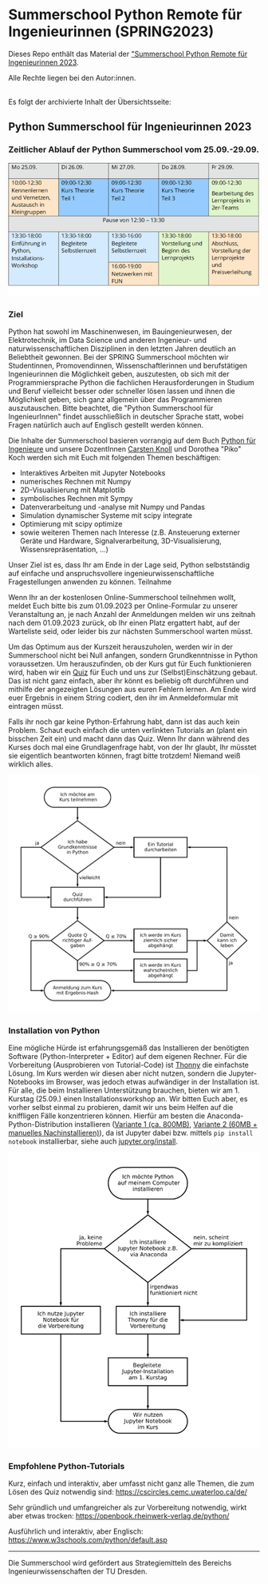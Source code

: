 # Summerschool Python Remote für Ingenieurinnen (SPRING2023)


Dieses Repo enthält das Material der ["Summerschool Python Remote für Ingenieurinnen 2023](https://tu-dresden.de/ing/maschinenwesen/ifww/biomaterialien/forschung/korrosion-und-oberflaechen/summerschool).

Alle Rechte liegen bei den Autor:innen.



<br>
Es folgt der archivierte Inhalt der Übersichtsseite:
<br>


## Python Summerschool für Ingenieurinnen 2023
### Zeitlicher Ablauf der Python Summerschool vom 25.09.-29.09.


 ![SPRING2023 Ablaufplan](img/ablaufplan.png "SPRING2023 Ablaufplan")


### Ziel

Python hat sowohl im Maschinenwesen, im Bauingenieurwesen, der Elektrotechnik, im Data Science und anderen Ingenieur- und naturwissenschaftlichen Disziplinen in den letzten Jahren deutlich an Beliebtheit gewonnen. Bei der SPRING Summerschool möchten wir Studentinnen, Promovendinnen, Wissenschaftlerinnen und berufstätigen Ingenieurinnen die Möglichkeit geben, auszutesten, ob sich mit der Programmiersprache Python die fachlichen Herausforderungen in Studium und Beruf vielleicht besser oder schneller lösen lassen und ihnen die Möglichkeit geben, sich ganz allgemein über das Programmieren auszutauschen. Bitte beachtet, die "Python Summerschool für IngenieurInnen" findet ausschließlich in deutscher Sprache statt, wobei Fragen natürlich auch auf Englisch gestellt werden können.

Die Inhalte der Summerschool basieren vorrangig auf dem Buch [Python für Ingenieure](https://python-fuer-ingenieure.de) und unsere DozentInnen [Carsten Knoll](https://wwwpub.zih.tu-dresden.de/~knoll/index.html) und Dorothea "Piko" Koch werden sich mit Euch mit folgenden Themen beschäftigen:

- Interaktives Arbeiten mit Jupyter Notebooks
- numerisches Rechnen mit Numpy
- 2D-Visualisierung mit Matplotlib
- symbolisches Rechnen mit Sympy
- Datenverarbeitung und -analyse mit Numpy und Pandas
- Simulation dynamischer Systeme mit scipy integrate
- Optimierung mit scipy optimize
- sowie weiteren Themen nach Interesse (z.B. Ansteuerung externer Geräte und Hardware, Signalverarbeitung, 3D-Visualisierung, Wissensrepräsentation, ...)

Unser Ziel ist es, dass Ihr am Ende in der Lage seid, Python selbstständig auf einfache und anspruchsvollere ingenieurwissenschaftliche Fragestellungen anwenden zu können.
Teilnahme

Wenn Ihr an der kostenlosen Online-Summerschool teilnehmen wollt, meldet Euch bitte bis zum 01.09.2023 per Online-Formular zu unserer Veranstaltung an, je nach Anzahl der Anmeldungen melden wir uns zeitnah nach dem 01.09.2023 zurück, ob Ihr einen Platz ergattert habt, auf der Warteliste seid, oder leider bis zur nächsten Summerschool warten müsst.

Um das Optimum aus der Kurszeit herauszuholen, werden wir in der Summerschool nicht bei Null anfangen, sondern Grundkenntnisse in Python voraussetzen. Um herauszufinden, ob der Kurs gut für Euch funktionieren wird, haben wir ein [Quiz](https://codequiz.org/quiz/test/46/) für Euch und uns zur (Selbst)Einschätzung gebaut. Das ist nicht ganz einfach, aber ihr könnt es beliebig oft durchführen und mithilfe der angezeigten Lösungen aus euren Fehlern lernen. Am Ende wird euer Ergebnis in einem String codiert, den ihr im Anmeldeformular mit eintragen müsst.

Falls ihr noch gar keine Python-Erfahrung habt, dann ist das auch kein Problem. Schaut euch einfach die unten verlinkten Tutorials an (plant ein bisschen Zeit ein) und macht dann das Quiz. Wenn Ihr dann während des Kurses doch mal eine Grundlagenfrage habt, von der Ihr glaubt, Ihr müsstet sie eigentlich beantworten können, fragt bitte trotzdem! Niemand weiß wirklich alles.


 ![Flussdiagramm um mithilfe des Quizergebnis zu entschieden ob das Durcharbeiten eines Python Tutorials vor der Kursteilnahme notwendig ist](img/teilnahmevoraussetzungen.svg "Flussdiagramm um mithilfe des Quizergebnis zu entschieden ob das Durcharbeiten eines Python Tutorials vor der Kursteilnahme notwendig ist")


### Installation von Python

Eine mögliche Hürde ist erfahrungsgemäß das Installieren der benötigten Software (Python-Interpreter + Editor) auf dem eigenen Rechner. Für die Vorbereitung (Ausprobieren von Tutorial-Code) ist [Thonny](https://thonny.org/) die einfachste Lösung. Im Kurs werden wir diesen aber nicht nutzen, sondern die Jupyter-Notebooks im Browser, was jedoch etwas aufwändiger in der Installation ist.  Für alle, die beim Installieren Unterstützung brauchen, bieten wir am 1. Kurstag (25.09.) einen Installationsworkshop an. Wir bitten Euch aber, es vorher selbst einmal zu probieren, damit wir uns beim Helfen auf die kniffligen Fälle konzentrieren können. Hierfür am besten die Anaconda-Python-Distribution installieren ([Variante 1 (ca. 800MB)](https://www.anaconda.com/download#downloads), [Variante 2 (60MB + manuelles Nachinstallieren)](https://repo.anaconda.com/miniconda/)), da ist Jupyter dabei bzw. mittels `pip install notebook` installierbar, siehe auch [jupyter.org/install](https://jupyter.org/install).



 ![Flussdiagramm zur Auswahl eines Installationsweges für Python für die Online Summerschool](img/installation.svg "Flussdiagramm zur Auswahl eines Installationsweges für Python für die Online Summerschool")


### Empfohlene Python-Tutorials

Kurz, einfach und interaktiv, aber umfasst nicht ganz alle Themen, die zum Lösen des Quiz notwendig sind: https://cscircles.cemc.uwaterloo.ca/de/

Sehr gründlich und umfangreicher als zur Vorbereitung notwendig, wirkt aber etwas trocken: https://openbook.rheinwerk-verlag.de/python/

Ausführlich und interaktiv, aber Englisch: https://www.w3schools.com/python/default.asp


---

Die Summerschool wird gefördert aus Strategiemitteln des Bereichs Ingenieurwissenschaften der TU Dresden.

